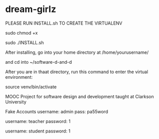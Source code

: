 dream-girlz
===========

PLEASE RUN INSTALL.sh TO CREATE THE VIRTUALENV


sudo chmod +x


sudo ./INSTALL.sh


After installing, go into your home directory at /home/yourusername/

and cd into ~/software-d-and-d

After you are in thaat directory, run this command to enter the virtual environment:

source venv/bin/activate


MOOC Project for software design and development taught at Clarkson University


Fake Accounts
username: admin
pass: pa55word

username: teacher
password: 1

username: student
password: 1


